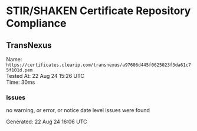 # STIR/SHAKEN Certificate Repository Compliance

## TransNexus

Name: `https://certificates.clearip.com/transnexus/a97606d445f0625023f3da61c75f101d.pem`\
Tested At: 22 Aug 24 15:26 UTC\
Time: 30ms

### Issues

no warning, or error, or notice date level issues were found

Generated: 22 Aug 24 16:06 UTC